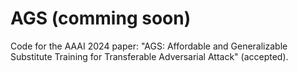 # AGS (comming soon)
Code for the AAAI 2024 paper: "AGS: Affordable and Generalizable Substitute Training for Transferable Adversarial Attack" (accepted).
